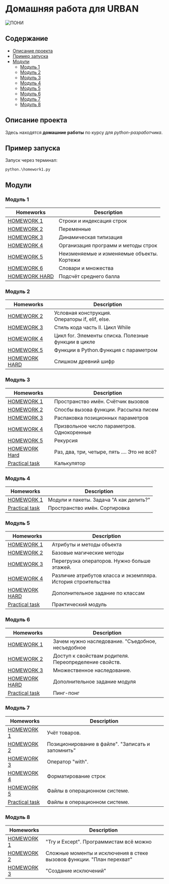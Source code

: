 # Домашняя работа для URBAN

![ПОНИ](https://pa1.aminoapps.com/7044/dfb2245ea060ea76fde4ee0ddea7d5aa464a2dacr1-320-256_00.gif)

## Содержание

* [Описание проекта](#title1)
* [Пример запуска](#title1_1)
* [Модули](#title2_1)
    * [Модуль 1](#title2)
    * [Модуль 2](#title3)
    * [Модуль 3](#title4)
    * [Модуль 4](#title5)
    * [Модуль 5](#title6)
    * [Модуль 6](#title7)
    * [Модуль 7](#title8)
    * [Модуль 8](#title9)

## <a id="title1">Описание проекта</a>

Здесь находятся **домашние работы** по курсу для *python-разработчика*.

## <a id="title1_1">Пример запуска</a>

Запуск через терминал:

```shell
python.\homework1.py
```

## <a id="title2_1">Модули</a>

### <a id="title2">Модуль 1</a>

| Homeworks                                | Description                                     |
|------------------------------------------|-------------------------------------------------|
| [HOMEWORK 1](module1/homework1.py)       | Строки и индексация строк                       |
| [HOMEWORK 2](module1/homework2.py)       | Переменные                                      |
| [HOMEWORK 3](module1/homework3.py)       | Динамическая типизация                          |
| [HOMEWORK 4](module1/homework4.py)       | Организация программ и методы строк             |
| [HOMEWORK 5](module1/homework5.py)       | Неизменяемые и изменяемые объекты. <br/>Кортежи |
| [HOMEWORK 6](module1/homework6.py)       | Словари и множества                             |
| [HOMEWORK HARD](module1/module1hard..py) | Подсчёт среднего балла                          |

### <a id="title3">Модуль 2</a>

| Homeworks                                 | Description                                          |
|-------------------------------------------|------------------------------------------------------|
| [HOMEWORK 2](module2/module_2_2.py)       | Условная конструкция. <br/>Операторы if, elif, else. |
| [HOMEWORK 3](module2/module_2_3.py)       | Стиль кода часть II. Цикл While                      |
| [HOMEWORK 4](module2/module_2_4.py)       | Цикл for. Элементы списка. Полезные функции в цикле  |
| [HOMEWORK 5](module2/module_2_5.py)       | Функции в Python.Функция с параметром                |
| [HOMEWORK HARD](module2/module_2_hard.py) | Слишком древний шифр                                 |

### <a id="title4">Модуль 3</a>

| Homeworks                                        | Description                                  |
|--------------------------------------------------|----------------------------------------------|
| [HOMEWORK 1](module3/module_3_1.py)              | Пространство имён. Счётчик вызовов           |
| [HOMEWORK 2](module3/module_3_2.py)              | Спосбы вызова функции. Рассылка писем        |
| [HOMEWORK 3](module3/module_3_3.py)              | Распаковка позиционных параметров            |
| [HOMEWORK 4](module3/module_3_4.py)              | Призвольное число параметров. Однокоренные   |
| [HOMEWORK 5](module3/module_3_5.py)              | Рекурсия                                     |
| [HOMEWORK Hard](module3/module_3_hard.py)        | Раз, два, три, четыре, пять .... Это не всё? |
| [Practical task](module3/module_3_calculator.py) | Калькулятор                                  |

### <a id="title5">Модуль 4</a>

| Homeworks                             | Description                             |
|---------------------------------------|-----------------------------------------|
| [HOMEWORK 1](module4/module_4_1.py)   | Модули и пакеты. Задача "А как делить?" |
| [Practical task](module4/sortfunc.py) | Пространство имён. Сортировка           |

### <a id="title6">Модуль 5</a>

| Homeworks                                 | Description                                                   |
|-------------------------------------------|---------------------------------------------------------------|
| [HOMEWORK 1](module5/module_5_1_and_2.py) | Атрибуты и методы объекта                                     |
| [HOMEWORK 2](module5/module_5_1_and_2.py) | Базовые магические методы                                     |
| [HOMEWORK 3](module5/module_5_3.py)       | Перегрузка операторов. Нужно больше этажей.                   |
| [HOMEWORK 4](module5/module_5_4.py)       | Различие атрибутов класса и экземпляра. История строительства |
| [HOMEWORK HARD](module5/module_5_hard.py) | Дополнительное задание по классам                             |
| [Practical task](module5/practice_5)      | Практический модуль                                           |

### <a id="title7">Модуль 6</a>

| Homeworks                                 | Description                                           |
|-------------------------------------------|-------------------------------------------------------|
| [HOMEWORK 1](module6/module_6_1.py)       | Зачем нужно наследование. "Съедобное, несъедобное     |
| [HOMEWORK 2](module6/module_6_2.py)       | Доступ к свойствам родителя. Переопределение свойств. |
| [HOMEWORK 3](module6/module_6_3.py)       | Множественное наследование.                           |
| [HOMEWORK HARD](module6/module_6_hard.py) | Дополнительное задание модуля                         |
| [Practical task](module6/practice_6)      | Пинг-понг                                             |

### <a id="title8">Модуль 7</a>

| Homeworks                               | Description                                       |
|-----------------------------------------|---------------------------------------------------|
| [HOMEWORK 1](module7/module_7_1.py)     | Учёт товаров.                                     |
| [HOMEWORK 2](module7/module_7_2.py)     | Позиционирование в файле". "Записать и запомнить" |
| [HOMEWORK 3](module7/module_7_3.py)     | Оператор "with".                                  |
| [HOMEWORK 4](module7/module_7_4.py)     | Форматирование строк                              |
| [HOMEWORK 5](module7/module_7_5.py)     | Файлы в операционном системе.                     |
| [Practical task](module7/practice_7.py) | Файлы в операционном системе.                     |

### <a id="title9">Модуль 8</a>

| Homeworks                           | Description                                                           |
|-------------------------------------|-----------------------------------------------------------------------|
| [HOMEWORK 1](module8/module_8_1.py) | "Try и Except". Программистам всё можно                               |
| [HOMEWORK 2](module8/module_8_2.py) | Сложные моменты и исключения в стеке вызовов функции. "План перехват" |
| [HOMEWORK 3](module8/module_8_3.py) | "Создание исключений"                                                 |
